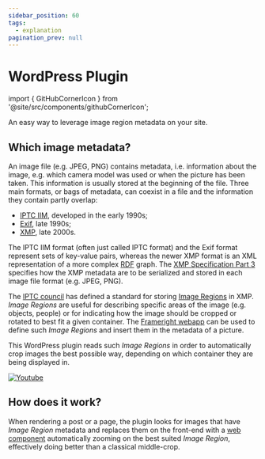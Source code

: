```yaml
---
sidebar_position: 60
tags:
  - explanation
pagination_prev: null
---
```


# WordPress Plugin

<!--
WARNING: Bits of information here are duplicated in several places:
  * https://docs.frameright.io/wordpress
  * https://github.com/Frameright/image-display-control-wordpress
  * https://github.com/Frameright/image-display-control-wordpress/blob/master/readme.txt
Make sure to keep them in sync.
-->

import { GitHubCornerIcon } from '@site/src/components/githubCornerIcon';

<GitHubCornerIcon href="https://github.com/Frameright/image-display-control-wordpress" />

An easy way to leverage image region metadata on your site.

## Which image metadata?

An image file (e.g. JPEG, PNG) contains metadata, i.e. information about the
image, e.g. which camera model was used or when the picture has been taken.
This information is usually stored at the beginning of the file. Three main
formats, or bags of metadata, can coexist in a file and the information they
contain partly overlap:

- [IPTC IIM](https://en.wikipedia.org/wiki/IPTC_Information_Interchange_Model),
  developed in the early 1990s;
- [Exif](https://en.wikipedia.org/wiki/Exif), late 1990s;
- [XMP](https://en.wikipedia.org/wiki/Extensible_Metadata_Platform), late 2000s.

The IPTC IIM format (often just called IPTC format) and the Exif format
represent sets of key-value pairs, whereas the newer XMP format is an XML
representation of a more complex
[RDF](https://en.wikipedia.org/wiki/Resource_Description_Framework) graph. The
[XMP Specification Part 3](https://developer.adobe.com/xmp/docs/XMPSpecifications/)
specifies how the XMP metadata are to be serialized and stored in each image
file format (e.g. JPEG, PNG).

The
[IPTC council](https://en.wikipedia.org/wiki/International_Press_Telecommunications_Council)
has defined a standard for storing
[Image Regions](https://iptc.org/std/photometadata/specification/IPTC-PhotoMetadata#image-region)
in XMP. _Image Regions_ are useful for describing specific areas of the image
(e.g. objects, people) or for indicating how the image should be cropped or
rotated to best fit a given container. The
[Frameright webapp](https://frameright.app/) can be used to define such _Image
Regions_ and insert them in the metadata of a picture.

This WordPress plugin reads such _Image Regions_ in order to automatically crop
images the best possible way, depending on which container they are being
displayed in.

[![Youtube](https://img.youtube.com/vi/vlyoAPku_NU/0.jpg)](https://www.youtube.com/watch?v=vlyoAPku_NU 'Youtube')

## How does it work?

When rendering a post or a page, the plugin looks for images that have _Image
Region_ metadata and replaces them on the front-end with a
[web component](../web-component/README.md)
automatically zooming on the best suited _Image Region_, effectively
doing better than a classical middle-crop.
